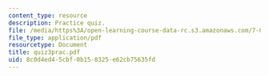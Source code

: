 ```yaml
---
content_type: resource
description: Practice quiz.
file: /media/https%3A/open-learning-course-data-rc.s3.amazonaws.com/7-012-introduction-to-biology-fall-2004/8c0d4ed45cbf0b158325e62cb75635fd_quiz3prac.pdf
file_type: application/pdf
resourcetype: Document
title: quiz3prac.pdf
uid: 8c0d4ed4-5cbf-0b15-8325-e62cb75635fd
---
```

